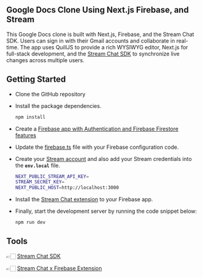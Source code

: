 ## Google Docs Clone Using Next.js Firebase, and Stream

This Google Docs clone is built with Next.js, Firebase, and the Stream Chat SDK. Users can sign in with their Gmail accounts and collaborate in real-time. The app uses QuillJS to provide a rich WYSIWYG editor, Next.js for full-stack development, and the [Stream Chat SDK](https://getstream.io/chat/sdk/) to synchronize live changes across multiple users.

## Getting Started

- Clone the GitHub repository
- Install the package dependencies.
  ```bash
  npm install
  ```
- Create a [Firebase app with Authentication and Firebase Firestore features](https://firebase.google.com/)

- Update the [firebase.ts](https://github.com/dha-stix/stream-loom-clone/blob/main/src/lib/firebase.ts) file with your Firebase configuration code.

- Create your [Stream account](https://getstream.io/try-for-free/) and also add your Stream credentials into the **`env.local`** file.

  ```bash
  NEXT_PUBLIC_STREAM_API_KEY=
  STREAM_SECRET_KEY=
  NEXT_PUBLIC_HOST=http://localhost:3000
  ```
- Install the [Stream Chat extension](https://extensions.dev/extensions/stream/auth-chat) to your Firebase app.
  
- Finally, start the development server by running the code snippet below:
  ```bash
  npm run dev
  ```

## Tools

👉🏻 [Stream Chat SDK](https://getstream.io/chat/)

👉🏻 [Stream Chat x Firebase Extension](https://extensions.dev/extensions/stream/auth-chat)
